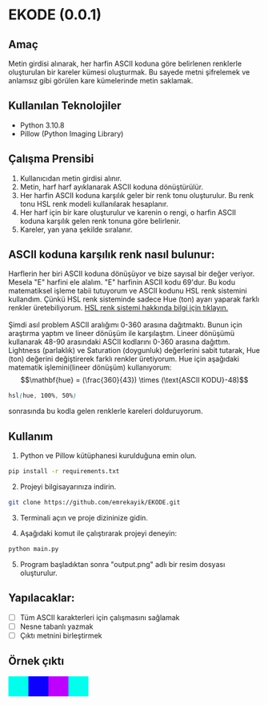 # EKODE (0.0.1)

## Amaç

Metin girdisi alınarak, her harfin ASCII koduna göre belirlenen renklerle oluşturulan bir kareler kümesi oluşturmak. Bu sayede metni şifrelemek ve anlamsız gibi görülen kare kümelerinde metin saklamak.

## Kullanılan Teknolojiler

- Python 3.10.8
- Pillow (Python Imaging Library)

## Çalışma Prensibi

1. Kullanıcıdan metin girdisi alınır.
2. Metin, harf harf ayıklanarak ASCII koduna dönüştürülür.
3. Her harfin ASCII koduna karşılık geler bir renk tonu oluşturulur. Bu renk tonu HSL renk modeli kullanılarak hesaplanır.
4. Her harf için bir kare oluşturulur ve karenin o rengi, o harfin ASCII koduna karşılık gelen renk tonuna göre belirlenir. 
5. Kareler, yan yana şekilde sıralanır.

## ASCII koduna karşılık renk nasıl bulunur:

Harflerin her biri ASCII koduna dönüşüyor ve bize sayısal bir değer veriyor. Mesela "E" harfini ele alalım. "E" harfinin ASCII kodu 69'dur. Bu kodu matematiksel işleme tabii tutuyorum ve ASCII kodunu HSL renk sistemini kullandım. Çünkü HSL renk sisteminde sadece Hue (ton) ayarı yaparak farklı renkler üretebiliyorum. [HSL renk sistemi hakkında bilgi için tıklayın.](https://en.wikipedia.org/wiki/Hue)\
\
Şimdi asıl problem ASCII aralığımı 0-360 arasına dağıtmaktı. Bunun için araştırma yaptım ve lineer dönüşüm ile karşılaştım. Lineer dönüşümü kullanarak 48-90 arasındaki ASCII kodlarını 0-360 arasına dağıttım.\
Lightness (parlaklık) ve Saturation (doygunluk) değerlerini sabit tutarak, Hue (ton) değerini değiştirerek farklı renkler üretiyorum.
Hue için aşağıdaki matematik işlemini(lineer dönüşüm) kullanıyorum:
$$\mathbf{hue} = (\frac{360}{43}) \times (\text{ASCII KODU}-48)$$
```css
hsl(hue, 100%, 50%)
```
sonrasında bu kodla gelen renklerle kareleri dolduruyorum.

## Kullanım

1. Python ve Pillow kütüphanesi kurulduğuna emin olun.

```bash
pip install -r requirements.txt
```

2. Projeyi bilgisayarınıza indirin.

```bash
git clone https://github.com/emrekayik/EKODE.git
```

3. Terminali açın ve proje dizininize gidin.

4. Aşağıdaki komut ile çalıştırarak projeyi deneyin:

```bash
python main.py
```

5. Program başladıktan sonra "output.png" adlı bir resim dosyası oluşturulur.

## Yapılacaklar:

- [ ] Tüm ASCII karakterleri için çalışmasını sağlamak
- [ ] Nesne tabanlı yazmak
- [ ] Çıktı metnini birleştirmek

## Örnek çıktı
![Çıktı](./output.png)